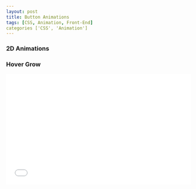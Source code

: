 ```yaml
---
layout: post
title: Button Animations
tags: [CSS, Animation, Front-End]
categories ['CSS', 'Animation']
---
```


### 2D Animations

### Hover Grow

<iframe width="100%" height="300" src="//jsfiddle.net/mbuda03/z121kzbv/embedded/result,html,css/dark/" allowfullscreen="allowfullscreen" frameborder="0"></iframe>